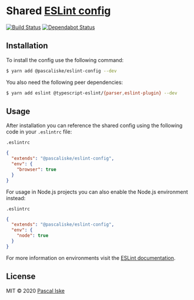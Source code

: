 # Shared [ESLint config](src/rules.ts)

[![Build Status](https://travis-ci.com/pascaliske/eslint-config.svg?branch=master)](https://travis-ci.com/pascaliske/eslint-config) [![Dependabot Status](https://api.dependabot.com/badges/status?host=github&repo=pascaliske/eslint-config)](https://dependabot.com)

## Installation

To install the config use the following command:

```bash
$ yarn add @pascaliske/eslint-config --dev
```

You also need the following peer dependencies:

```bash
$ yarn add eslint @typescript-eslint/{parser,eslint-plugin} --dev
```

## Usage

After installation you can reference the shared config using the following code in your `.eslintrc` file:

`.eslintrc`

```json
{
  "extends": "@pascaliske/eslint-config",
  "env": {
    "browser": true
  }
}
```

For usage in Node.js projects you can also enable the Node.js environment instead:

`.eslintrc`

```json
{
  "extends": "@pascaliske/eslint-config",
  "env": {
    "node": true
  }
}
```

For more information on environments visit the [ESLint documentation](https://eslint.org/docs/user-guide/configuring#specifying-environments).

## License

MIT © 2020 [Pascal Iske](https://pascal-iske.de)
